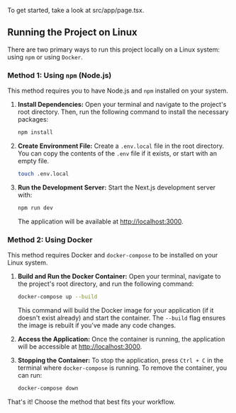 

To get started, take a look at src/app/page.tsx.

## Running the Project on Linux

There are two primary ways to run this project locally on a Linux system: using `npm` or using `Docker`.

### Method 1: Using `npm` (Node.js)

This method requires you to have Node.js and `npm` installed on your system.

1.  **Install Dependencies:**
    Open your terminal and navigate to the project's root directory. Then, run the following command to install the necessary packages:
    ```bash
    npm install
    ```

2.  **Create Environment File:**
    Create a `.env.local` file in the root directory. You can copy the contents of the `.env` file if it exists, or start with an empty file.
    ```bash
    touch .env.local
    ```

3.  **Run the Development Server:**
    Start the Next.js development server with:
    ```bash
    npm run dev
    ```
    The application will be available at [http://localhost:3000](http://localhost:3000).

### Method 2: Using Docker

This method requires Docker and `docker-compose` to be installed on your Linux system.

1.  **Build and Run the Docker Container:**
    Open your terminal, navigate to the project's root directory, and run the following command:
    ```bash
    docker-compose up --build
    ```
    This command will build the Docker image for your application (if it doesn't exist already) and start the container. The `--build` flag ensures the image is rebuilt if you've made any code changes.

2.  **Access the Application:**
    Once the container is running, the application will be accessible at [http://localhost:3000](http://localhost:3000).

3.  **Stopping the Container:**
    To stop the application, press `Ctrl + C` in the terminal where `docker-compose` is running. To remove the container, you can run:
    ```bash
    docker-compose down
    ```

That's it! Choose the method that best fits your workflow.
